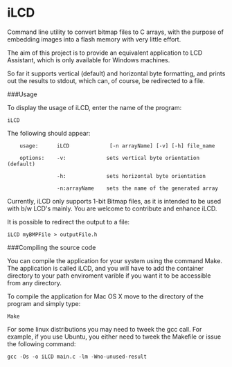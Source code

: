 # iLCD
Command line utility to convert bitmap files to C arrays, with the purpose of embedding images into a flash memory with very little effort.

The aim of this project is to provide an equivalent application to LCD Assistant, which is only available for Windows machines. 

So far it supports vertical (default) and horizontal byte formatting, and prints out the results to stdout, which can, of course, be redirected to a file. 

###Usage 

To display the usage of iLCD, enter the name of the program:

`iLCD`

The following should appear:

		usage:		iLCD	     	 [-n arrayName] [-v] [-h] file_name

		options:	-v:    			sets vertical byte orientation (default)

					-h:				sets horizontal byte orientation

					-n:arrayName	sets the name of the generated array

Currently, iLCD only supports 1-bit Bitmap files, as it is intended to be used with b/w LCD's mainly. You are welcome to contribute and enhance iLCD.

It is possible to redirect the output to a file:

`iLCD myBMPFile > outputFile.h`

###Compiling the source code

You can compile the application for your system using the command Make. The application is called iLCD, and you will have to add the container directory to your path enviroment varible if you want it to be accessible from any directory.

To compile the application for Mac OS X move to the directory of the program and simply type:

`Make`

For some linux distributions you may need to tweek the gcc call. For example, if you use Ubuntu, you either need to tweek the Makefile or issue the following command: 

`gcc -Os -o iLCD main.c -lm -Wno-unused-result`
